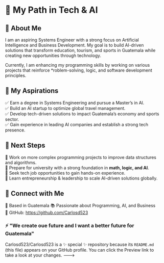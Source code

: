 # 🚀 My Path in Tech & AI  

## 🔹 About Me  
I am an aspiring Systems Engineer with a strong focus on Artificial Intelligence and Business Development. My goal is to build AI-driven solutions that transform education, tourism, and sports in Guatemala while creating new opportunities through technology.  

Currently, I am enhancing my programming skills by working on various projects that reinforce *roblem-solving, logic, and software development principles.  


## 🎯 My Aspirations  
✅ Earn a degree in Systems Engineering and pursue a Master’s in AI.  
✅ Build an AI startup to optimize global travel management.  
✅ Develop tech-driven solutions to impact Guatemala’s economy and sports sector.  
✅ Gain experience in leading AI companies and establish a strong tech presence.

## 🚀 Next Steps  
🔹 Work on more complex programming projects to improve data structures and algorithms.  
🔹 Prepare for university with a strong foundation in **math, logic, and AI**.  
🔹 Seek tech job opportunities to gain hands-on experience.  
🔹 Learn entrepreneurship & leadership to scale AI-driven solutions globally.  


## 📌 Connect with Me  
📍 Based in Guatemala 
📚 Passionate about Programming, AI, and Business 
🔗 GitHub: https://github.com/Carlosd523  


### ⚡ "We create oue future and I want a better future for Guatemala"
Carlosd523/Carlosd523 is a ✨ special ✨ repository because its `README.md` (this file) appears on your GitHub profile.
You can click the Preview link to take a look at your changes.
--->
